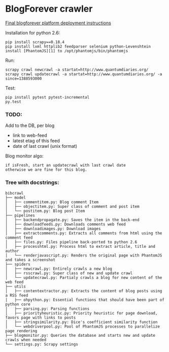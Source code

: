 # BlogForever crawler

[Final blogforever platform deployment instructions](http://blogforever.eu/wp-content/uploads/2013/10/repository-deployment-instructions.pdf)

Installation for python 2.6:

    pip install scrapy==0.18.4
    pip install lxml httplib2 feedparser selenium python-Levenshtein
    install [PhantomJS][1] to /opt/phantomjs/bin/phantomjs

Run:

    scrapy crawl newcrawl -a startat=http://www.quantumdiaries.org/
    scrapy crawl updatecrawl -a startat=http://www.quantumdiaries.org/ -a since=1388593000
Test:

    pip install pytest pytest-incremental
    py.test

[1]: http://phantomjs.org/download.html


### TODO:

Add to the DB, per blog

- link to web-feed
- latest etag of this feed
- date of last crawl (unix format)

Blog monitor algo:

    if isFresh, start an updatecrawl with last crawl date
    otherwise we are fine for this blog.


### Tree with docstrings:

    bibcrawl
    ├── model
    │   ├── commentitem.py: Blog comment Item
    │   ├── objectitem.py: Super class of comment and post item
    │   └── postitem.py: Blog post Item
    ├── pipelines
    │   ├── backendpropagate.py: Saves the item in the back-end
    │   ├── downloadfeeds.py: Downloads comments web feed
    │   ├── downloadimages.py: Download images
    │   ├── extractcomments.py: Extracts all comments from html using the comment feed
    │   ├── files.py: Files pipeline back-ported to python 2.6
    │   ├── processhtml.py: Process html to extract article, title and author
    │   └── renderjavascript.py: Renders the original page with PhantomJS and takes a screenshot
    ├── spiders
    │   ├── newcrawl.py: Entirely crawls a new blog
    │   ├── rsscrawl.py: Super class of new and update crawl
    │   └── updatecrawl.py: Partialy crawls a blog for new content of the web feed
    ├── utils
    │   ├── contentextractor.py: Extracts the content of blog posts using a RSS feed
    │   ├── ohpython.py: Essential functions that should have been part of python core
    │   ├── parsing.py: Parsing functions
    │   ├── priorityheuristic.py: Priority heuristic for page download, favors page with links to posts
    │   ├── stringsimilarity.py: Dice's coefficient similarity function
    │   └── webdriverpool.py: Pool of PhantomJS processes to parallelize page rendering
    ├── blogmonitor.py: Queries the database and starts new and update crawls when needed
    └── settings.py: Scrapy settings
